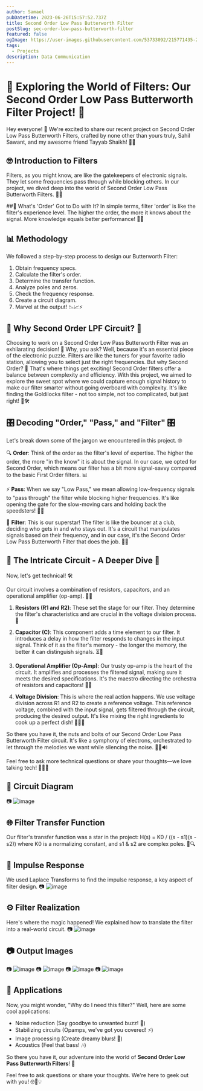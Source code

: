 ```yaml
---
author: Samael
pubDatetime: 2023-06-26T15:57:52.737Z
title: Second Order Low Pass Butterworth Filter
postSlug: sec-order-low-pass-butterworth-filter
featured: false
ogImage: https://user-images.githubusercontent.com/53733092/215771435-25408246-2309-4f8b-a781-1f3d93bdf0ec.png
tags:
  - Projects
description: Data Communication
---
```



# 🔌 Exploring the World of Filters: Our Second Order Low Pass Butterworth Filter Project! 📡

Hey everyone! 👋 We're excited to share our recent project on Second Order Low Pass Butterworth Filters, crafted by none other than yours truly, Sahil Sawant, and my awesome friend Tayyab Shaikh! 🤜🤛

## 🤓 Introduction to Filters
Filters, as you might know, are like the gatekeepers of electronic signals. They let some frequencies pass through while blocking others. In our project, we dived deep into the world of Second Order Low Pass Butterworth Filters. 🌊📶

##🧐 What's 'Order' Got to Do with It?
In simple terms, filter 'order' is like the filter's experience level. The higher the order, the more it knows about the signal. More knowledge equals better performance! 🧠💪

## 📊 Methodology
We followed a step-by-step process to design our Butterworth Filter:
1. Obtain frequency specs.
2. Calculate the filter's order.
3. Determine the transfer function.
4. Analyze poles and zeros.
5. Check the frequency response.
6. Create a circuit diagram.
7. Marvel at the output! 📉📈⚡

## 🔌 Why Second Order LPF Circuit? 🔌

Choosing to work on a Second Order Low Pass Butterworth Filter was an exhilarating decision! 🚀 Why, you ask? Well, because it's an essential piece of the electronic puzzle. Filters are like the tuners for your favorite radio station, allowing you to select just the right frequencies. But why Second Order? 🤔 That's where things get exciting! Second Order filters offer a balance between complexity and efficiency. With this project, we aimed to explore the sweet spot where we could capture enough signal history to make our filter smarter without going overboard with complexity. It's like finding the Goldilocks filter - not too simple, not too complicated, but just right! 🧐🛠️

## 🎛️ Decoding "Order," "Pass," and "Filter" 🎛️

Let's break down some of the jargon we encountered in this project. 🤓

🔍 **Order**: Think of the order as the filter's level of expertise. The higher the order, the more "in the know" it is about the signal. In our case, we opted for Second Order, which means our filter has a bit more signal-savvy compared to the basic First Order filters. 📊

⚡ **Pass**: When we say "Low Pass," we mean allowing low-frequency signals to "pass through" the filter while blocking higher frequencies. It's like opening the gate for the slow-moving cars and holding back the speedsters! 🚗🏁

🔌 **Filter**: This is our superstar! The filter is like the bouncer at a club, deciding who gets in and who stays out. It's a circuit that manipulates signals based on their frequency, and in our case, it's the Second Order Low Pass Butterworth Filter that does the job. 🕺💃

## 📐 The Intricate Circuit - A Deeper Dive 📐

Now, let's get technical! 🛠️

Our circuit involves a combination of resistors, capacitors, and an operational amplifier (op-amp). 🧪🔌

1. **Resistors (R1 and R2)**: These set the stage for our filter. They determine the filter's characteristics and are crucial in the voltage division process. 🧮

2. **Capacitor (C)**: This component adds a time element to our filter. It introduces a delay in how the filter responds to changes in the input signal. Think of it as the filter's memory - the longer the memory, the better it can distinguish signals. ⏳🧠

3. **Operational Amplifier (Op-Amp)**: Our trusty op-amp is the heart of the circuit. It amplifies and processes the filtered signal, making sure it meets the desired specifications. It's the maestro directing the orchestra of resistors and capacitors! 🎵🎶

4. **Voltage Division**: This is where the real action happens. We use voltage division across R1 and R2 to create a reference voltage. This reference voltage, combined with the input signal, gets filtered through the circuit, producing the desired output. It's like mixing the right ingredients to cook up a perfect dish! 🍳👨‍🍳

So there you have it, the nuts and bolts of our Second Order Low Pass Butterworth Filter circuit. It's like a symphony of electrons, orchestrated to let through the melodies we want while silencing the noise. 🎼🎤🔊

Feel free to ask more technical questions or share your thoughts—we love talking tech! 🤖💬💡

## 🔌 Circuit Diagram
📷 ![image](https://github.com/Auriel3003/samael/assets/103866475/f7180d72-7015-4139-9c9a-c1c1bb5d179c)


## 🌐 Filter Transfer Function
Our filter's transfer function was a star in the project:
H(s) = K0 / ((s - s1)(s - s2))
where K0 is a normalizing constant, and s1 & s2 are complex poles. 🌟🔍

## 🧠 Impulse Response
We used Laplace Transforms to find the impulse response, a key aspect of filter design.
📷 ![image](https://github.com/Auriel3003/samael/assets/103866475/0cee7e9c-d3e4-466b-bb11-ba15dda64116)


## ⚙️ Filter Realization
Here's where the magic happened! We explained how to translate the filter into a real-world circuit.
📷 ![image](https://github.com/Auriel3003/samael/assets/103866475/a677a74e-e152-479a-9623-9b63e9bf34b5)


## 📷 Output Images
📷 ![image](https://github.com/Auriel3003/samael/assets/103866475/e97d092c-a1be-41f4-bdc1-8e8e2fc35910)
📷 ![image](https://github.com/Auriel3003/samael/assets/103866475/b7b30d51-5899-4dce-a9cc-d8bea7f36cbc)
📷 ![image](https://github.com/Auriel3003/samael/assets/103866475/fd589330-0b33-4fcf-8b5a-1763a08506b6)
📷 ![image](https://github.com/Auriel3003/samael/assets/103866475/371020d1-ba9a-4191-a566-b7fd850492b3)


## 🌟 Applications
Now, you might wonder, "Why do I need this filter?" Well, here are some cool applications:
- Noise reduction (Say goodbye to unwanted buzz! 🤫)
- Stabilizing circuits (Opamps, we've got you covered! ⚡)
- Image processing (Create dreamy blurs! 📸)
- Acoustics (Feel that bass! 🎶)

So there you have it, our adventure into the world of **Second Order Low Pass Butterworth Filters**! 🚀

Feel free to ask questions or share your thoughts. We're here to geek out with you! 🤓🔬💡

